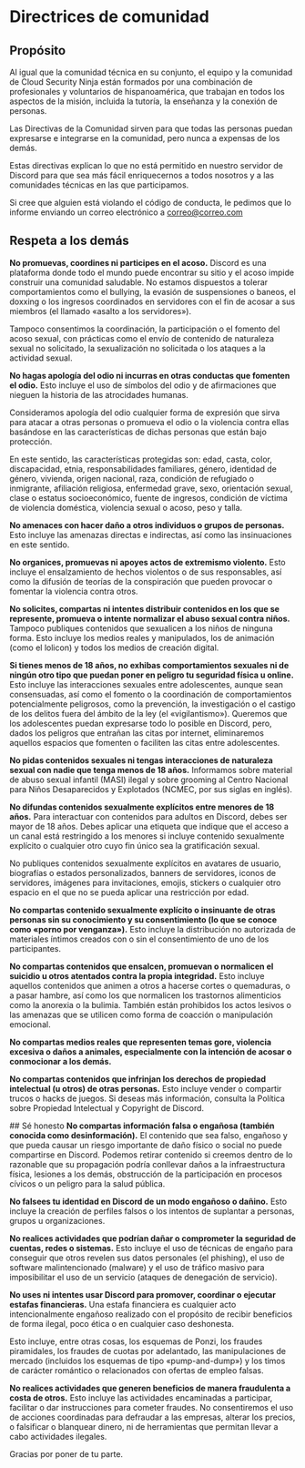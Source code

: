# Directrices de comunidad

## Propósito
Al igual que la comunidad técnica en su conjunto, el equipo y la comunidad de Cloud Security Ninja están formados por una combinación de profesionales y voluntarios de hispanoamérica, que trabajan en todos los aspectos de la misión, incluida la tutoría, la enseñanza y la conexión de personas.

Las Directivas de la Comunidad sirven para que todas las personas puedan expresarse e integrarse en la comunidad, pero nunca a expensas de los demás.

Estas directivas explican lo que no está permitido en nuestro servidor de Discord para que sea más fácil enriquecernos a todos nosotros y a las comunidades técnicas en las que participamos.

Si cree que alguien está violando el código de conducta, le pedimos que lo informe enviando un correo electrónico a correo@correo.com

## Respeta a los demás
**No promuevas, coordines ni participes en el acoso.** Discord es una plataforma donde todo el mundo puede encontrar su sitio y el acoso impide construir una comunidad saludable. No estamos dispuestos a tolerar comportamientos como el bullying, la evasión de suspensiones o baneos, el doxxing o los ingresos coordinados en servidores con el fin de acosar a sus miembros (el llamado «asalto a los servidores»).

Tampoco consentimos la coordinación, la participación o el fomento del acoso sexual, con prácticas como el envío de contenido de naturaleza sexual no solicitado, la sexualización no solicitada o los ataques a la actividad sexual.

**No hagas apología del odio ni incurras en otras conductas que fomenten el odio.** Esto incluye el uso de símbolos del odio y de afirmaciones que nieguen la historia de las atrocidades humanas.

Consideramos apología del odio cualquier forma de expresión que sirva para atacar a otras personas o promueva el odio o la violencia contra ellas basándose en las características de dichas personas que están bajo protección.

En este sentido, las características protegidas son: edad, casta, color, discapacidad, etnia, responsabilidades familiares, género, identidad de género, vivienda, origen nacional, raza, condición de refugiado o inmigrante, afiliación religiosa, enfermedad grave, sexo, orientación sexual, clase o estatus socioeconómico, fuente de ingresos, condición de víctima de violencia doméstica, violencia sexual o acoso, peso y talla.

**No amenaces con hacer daño a otros individuos o grupos de personas.** Esto incluye las amenazas directas e indirectas, así como las insinuaciones en este sentido.

**No organices, promuevas ni apoyes actos de extremismo violento.** Esto incluye el ensalzamiento de hechos violentos o de sus responsables, así como la difusión de teorías de la conspiración que pueden provocar o fomentar la violencia contra otros.

**No solicites, compartas ni intentes distribuir contenidos en los que se represente, promueva o intente normalizar el abuso sexual contra niños.** Tampoco publiques contenidos que sexualicen a los niños de ninguna forma. Esto incluye los medios reales y manipulados, los de animación (como el lolicon) y todos los medios de creación digital.

**Si tienes menos de 18 años, no exhibas comportamientos sexuales ni de ningún otro tipo que puedan poner en peligro tu seguridad física u online.** Esto incluye las interacciones sexuales entre adolescentes, aunque sean consensuadas, así como el fomento o la coordinación de comportamientos potencialmente peligrosos, como la prevención, la investigación o el castigo de los delitos fuera del ámbito de la ley (el «vigilantismo»).
Queremos que los adolescentes puedan expresarse todo lo posible en Discord, pero, dados los peligros que entrañan las citas por internet, eliminaremos aquellos espacios que fomenten o faciliten las citas entre adolescentes.

**No pidas contenidos sexuales ni tengas interacciones de naturaleza sexual con nadie que tenga menos de 18 años.** Informamos sobre material de abuso sexual infantil (MASI) ilegal y sobre grooming al Centro Nacional para Niños Desaparecidos y Explotados (NCMEC, por sus siglas en inglés).

**No difundas contenidos sexualmente explícitos entre menores de 18 años.** Para interactuar con contenidos para adultos en Discord, debes ser mayor de 18 años.
Debes aplicar una etiqueta que indique que el acceso a un canal está restringido a los menores si incluye contenido sexualmente explícito o cualquier otro cuyo fin único sea la gratificación sexual.

No publiques contenidos sexualmente explícitos en avatares de usuario, biografías o estados personalizados, banners de servidores, iconos de servidores, imágenes para invitaciones, emojis, stickers o cualquier otro espacio en el que no se pueda aplicar una restricción por edad.

**No compartas contenido sexualmente explícito o insinuante de otras personas sin su conocimiento y su consentimiento (lo que se conoce como «porno por venganza»).** Esto incluye la distribución no autorizada de materiales íntimos creados con o sin el consentimiento de uno de los participantes.

**No compartas contenidos que ensalcen, promuevan o normalicen el suicidio u otros atentados contra la propia integridad.** Esto incluye aquellos contenidos que animen a otros a hacerse cortes o quemaduras, o a pasar hambre, así como los que normalicen los trastornos alimenticios como la anorexia o la bulimia. También están prohibidos los actos lesivos o las amenazas que se utilicen como forma de coacción o manipulación emocional.

**No compartas medios reales que representen temas gore, violencia excesiva o daños a animales, especialmente con la intención de acosar o conmocionar a los demás.**

**No compartas contenidos que infrinjan los derechos de propiedad intelectual (u otros) de otras personas.** Esto incluye vender o compartir trucos o hacks de juegos. Si deseas más información, consulta la Política sobre Propiedad Intelectual y Copyright de Discord.

## Sé honesto
**No compartas información falsa o engañosa (también conocida como desinformación).** El contenido que sea falso, engañoso y que pueda causar un riesgo importante de daño físico o social no puede compartirse en Discord. Podemos retirar contenido si creemos dentro de lo razonable que su propagación podría conllevar daños a la infraestructura física, lesiones a los demás, obstrucción de la participación en procesos cívicos o un peligro para la salud pública.

**No falsees tu identidad en Discord de un modo engañoso o dañino.** Esto incluye la creación de perfiles falsos o los intentos de suplantar a personas, grupos u organizaciones.

**No realices actividades que podrían dañar o comprometer la seguridad de cuentas, redes o sistemas.** Esto incluye el uso de técnicas de engaño para conseguir que otros revelen sus datos personales (el phishing), el uso de software malintencionado (malware) y el uso de tráfico masivo para imposibilitar el uso de un servicio (ataques de denegación de servicio).

**No uses ni intentes usar Discord para promover, coordinar o ejecutar estafas financieras.** Una estafa financiera es cualquier acto intencionalmente engañoso realizado con el propósito de recibir beneficios de forma ilegal, poco ética o en cualquier caso deshonesta.

Esto incluye, entre otras cosas, los esquemas de Ponzi, los fraudes piramidales, los fraudes de cuotas por adelantado, las manipulaciones de mercado (incluidos los esquemas de tipo «pump-and-dump») y los timos de carácter romántico o relacionados con ofertas de empleo falsas.

**No realices actividades que generen beneficios de manera fraudulenta a costa de otros.** Esto incluye las actividades encaminadas a participar, facilitar o dar instrucciones para cometer fraudes. No consentiremos el uso de acciones coordinadas para defraudar a las empresas, alterar los precios, o falsificar o blanquear dinero, ni de herramientas que permitan llevar a cabo actividades ilegales.

Gracias por poner de tu parte.

